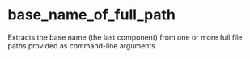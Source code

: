 # base_name_of_full_path
 Extracts the base name (the last component) from one or more full file paths provided as command-line arguments
